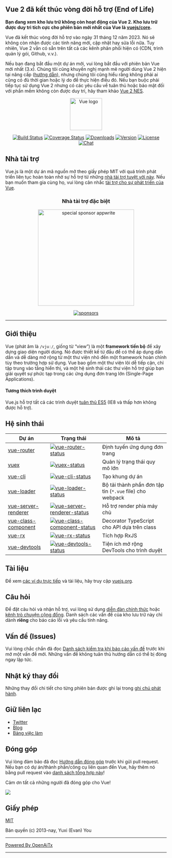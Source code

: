## Vue 2 đã kết thúc vòng đời hỗ trợ (End of Life)

**Bạn đang xem kho lưu trữ không còn hoạt động của Vue 2. Kho lưu trữ được duy trì tích cực cho phiên bản mới nhất của Vue là [vuejs/core](https://github.com/vuejs/core).**

Vue đã kết thúc vòng đời hỗ trợ vào ngày 31 tháng 12 năm 2023. Nó sẽ không còn nhận được các tính năng mới, cập nhật hay sửa lỗi nữa. Tuy nhiên, Vue 2 vẫn có sẵn trên tất cả các kênh phân phối hiện có (CDN, trình quản lý gói, Github, v.v.).

Nếu bạn đang bắt đầu một dự án mới, vui lòng bắt đầu với phiên bản Vue mới nhất (3.x). Chúng tôi cũng khuyến nghị mạnh mẽ người dùng Vue 2 hiện tại nâng cấp ([hướng dẫn](https://v3-migration.vuejs.org/)), nhưng chúng tôi cũng hiểu rằng không phải ai cũng có đủ thời gian hoặc lý do để thực hiện điều đó. Nếu bạn buộc phải tiếp tục sử dụng Vue 2 nhưng có các yêu cầu về tuân thủ hoặc bảo mật đối với phần mềm không còn được duy trì, hãy tham khảo [Vue 2 NES](https://www.herodevs.com/support/nes-vue?utm_source=vuejs-github&utm_medium=vue2-readme).

<p align="center"><a href="https://vuejs.org" target="_blank" rel="noopener noreferrer"><img width="100" src="https://vuejs.org/images/logo.png" alt="Vue logo"></a></p>

<p align="center">
  <a href="https://circleci.com/gh/vuejs/vue/tree/dev"><img src="https://img.shields.io/circleci/project/github/vuejs/vue/dev.svg?sanitize=true" alt="Build Status"></a>
  <a href="https://codecov.io/github/vuejs/vue?branch=dev"><img src="https://img.shields.io/codecov/c/github/vuejs/vue/dev.svg?sanitize=true" alt="Coverage Status"></a>
  <a href="https://npmcharts.com/compare/vue?minimal=true"><img src="https://img.shields.io/npm/dm/vue.svg?sanitize=true" alt="Downloads"></a>
  <a href="https://www.npmjs.com/package/vue"><img src="https://img.shields.io/npm/v/vue.svg?sanitize=true" alt="Version"></a>
  <a href="https://www.npmjs.com/package/vue"><img src="https://img.shields.io/npm/l/vue.svg?sanitize=true" alt="License"></a>
  <a href="https://chat.vuejs.org/"><img src="https://img.shields.io/badge/chat-on%20discord-7289da.svg?sanitize=true" alt="Chat"></a>
</p>

## Nhà tài trợ

Vue.js là một dự án mã nguồn mở theo giấy phép MIT với quá trình phát triển liên tục hoàn toàn nhờ sự hỗ trợ từ những [nhà tài trợ tuyệt vời này](https://github.com/vuejs/core/blob/main/BACKERS.md). Nếu bạn muốn tham gia cùng họ, vui lòng cân nhắc [tài trợ cho sự phát triển của Vue](https://vuejs.org/sponsor/).

<p align="center">
  <h3 align="center">Nhà tài trợ đặc biệt</h3>
</p>

<p align="center">
  <a target="_blank" href="https://github.com/appwrite/appwrite">
  <img alt="special sponsor appwrite" src="https://sponsors.vuejs.org/images/appwrite.svg" width="300">
  </a>
</p>

<p align="center">
  <a target="_blank" href="https://vuejs.org/sponsor/">
    <img alt="sponsors" src="https://sponsors.vuejs.org/sponsors.svg?v3">
  </a>
</p>

---

## Giới thiệu

Vue (phát âm là `/vjuː/`, giống từ “view”) là một **framework tiến bộ** để xây dựng giao diện người dùng. Nó được thiết kế từ đầu để có thể áp dụng dần dần và dễ dàng mở rộng từ một thư viện nhỏ đến một framework hoàn chỉnh tùy theo trường hợp sử dụng. Vue bao gồm một thư viện lõi dễ tiếp cận, chỉ tập trung vào tầng hiển thị, và một hệ sinh thái các thư viện hỗ trợ giúp bạn giải quyết sự phức tạp trong các ứng dụng đơn trang lớn (Single-Page Applications).

#### Tương thích trình duyệt

Vue.js hỗ trợ tất cả các trình duyệt [tuân thủ ES5](https://compat-table.github.io/compat-table/es5/) (IE8 và thấp hơn không được hỗ trợ).

## Hệ sinh thái

| Dự án                  | Trạng thái                                                    | Mô tả                                                     |
| ---------------------- | ------------------------------------------------------------- | --------------------------------------------------------- |
| [vue-router]           | [![vue-router-status]][vue-router-package]                    | Định tuyến ứng dụng đơn trang                             |
| [vuex]                 | [![vuex-status]][vuex-package]                                | Quản lý trạng thái quy mô lớn                             |
| [vue-cli]              | [![vue-cli-status]][vue-cli-package]                          | Tạo khung dự án                                           |
| [vue-loader]           | [![vue-loader-status]][vue-loader-package]                    | Bộ tải thành phần đơn tập tin (`*.vue` file) cho webpack  |
| [vue-server-renderer]  | [![vue-server-renderer-status]][vue-server-renderer-package]  | Hỗ trợ render phía máy chủ                                |
| [vue-class-component]  | [![vue-class-component-status]][vue-class-component-package]  | Decorator TypeScript cho API dựa trên class               |
| [vue-rx]               | [![vue-rx-status]][vue-rx-package]                            | Tích hợp RxJS                                             |
| [vue-devtools]         | [![vue-devtools-status]][vue-devtools-package]                | Tiện ích mở rộng DevTools cho trình duyệt                 |

[vue-router]: https://github.com/vuejs/vue-router
[vuex]: https://github.com/vuejs/vuex
[vue-cli]: https://github.com/vuejs/vue-cli
[vue-loader]: https://github.com/vuejs/vue-loader
[vue-server-renderer]: https://github.com/vuejs/vue/tree/dev/packages/vue-server-renderer
[vue-class-component]: https://github.com/vuejs/vue-class-component
[vue-rx]: https://github.com/vuejs/vue-rx
[vue-devtools]: https://github.com/vuejs/vue-devtools
[vue-router-status]: https://img.shields.io/npm/v/vue-router.svg
[vuex-status]: https://img.shields.io/npm/v/vuex.svg
[vue-cli-status]: https://img.shields.io/npm/v/@vue/cli.svg
[vue-loader-status]: https://img.shields.io/npm/v/vue-loader.svg
[vue-server-renderer-status]: https://img.shields.io/npm/v/vue-server-renderer.svg
[vue-class-component-status]: https://img.shields.io/npm/v/vue-class-component.svg
[vue-rx-status]: https://img.shields.io/npm/v/vue-rx.svg
[vue-devtools-status]: https://img.shields.io/chrome-web-store/v/nhdogjmejiglipccpnnnanhbledajbpd.svg
[vue-router-package]: https://npmjs.com/package/vue-router
[vuex-package]: https://npmjs.com/package/vuex
[vue-cli-package]: https://npmjs.com/package/@vue/cli
[vue-loader-package]: https://npmjs.com/package/vue-loader
[vue-server-renderer-package]: https://npmjs.com/package/vue-server-renderer
[vue-class-component-package]: https://npmjs.com/package/vue-class-component
[vue-rx-package]: https://npmjs.com/package/vue-rx
[vue-devtools-package]: https://chrome.google.com/webstore/detail/vuejs-devtools/nhdogjmejiglipccpnnnanhbledajbpd

## Tài liệu

Để xem [các ví dụ trực tiếp](https://v2.vuejs.org/v2/examples/) và tài liệu, hãy truy cập [vuejs.org](https://v2.vuejs.org).

## Câu hỏi

Để đặt câu hỏi và nhận hỗ trợ, vui lòng sử dụng [diễn đàn chính thức](https://forum.vuejs.org) hoặc [kênh trò chuyện cộng đồng](https://chat.vuejs.org/). Danh sách các vấn đề của kho lưu trữ này chỉ dành **riêng** cho báo cáo lỗi và yêu cầu tính năng.

## Vấn đề (Issues)

Vui lòng chắc chắn đã đọc [Danh sách kiểm tra khi báo cáo vấn đề](https://github.com/vuejs/vue/blob/dev/.github/CONTRIBUTING.md#issue-reporting-guidelines) trước khi mở một vấn đề mới. Những vấn đề không tuân thủ hướng dẫn có thể bị đóng ngay lập tức.

## Nhật ký thay đổi

Những thay đổi chi tiết cho từng phiên bản được ghi lại trong [ghi chú phát hành](https://github.com/vuejs/vue/releases).

## Giữ liên lạc

- [Twitter](https://twitter.com/vuejs)
- [Blog](https://medium.com/the-vue-point)
- [Bảng việc làm](https://vuejobs.com/?ref=vuejs)

## Đóng góp

Vui lòng đảm bảo đã đọc [Hướng dẫn đóng góp](https://github.com/vuejs/vue/blob/dev/.github/CONTRIBUTING.md) trước khi gửi pull request. Nếu bạn có dự án/thành phần/công cụ liên quan đến Vue, hãy thêm nó bằng pull request vào [danh sách tổng hợp này](https://github.com/vuejs/awesome-vue)!

Cảm ơn tất cả những người đã đóng góp cho Vue!

<a href="https://github.com/vuejs/vue/graphs/contributors"><img src="https://opencollective.com/vuejs/contributors.svg?width=890" /></a>

## Giấy phép

[MIT](https://opensource.org/licenses/MIT)

Bản quyền (c) 2013-nay, Yuxi (Evan) You

---

[Powered By OpenAiTx](https://github.com/OpenAiTx/OpenAiTx)

---